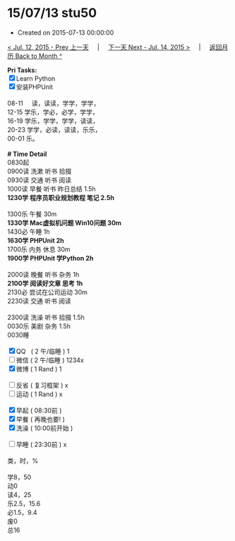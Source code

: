 # 15/07/13 stu50

- Created on 2015-07-13 00:00:00

[< Jul. 12, 2015 - Prev 上一天](/_archived/lifelogs/2015/07/d12.md) &nbsp; &nbsp; | &nbsp; &nbsp; [下一天 Next - Jul. 14, 2015 >](/_archived/lifelogs/2015/07/d14.md) &nbsp; &nbsp; |  &nbsp; &nbsp; [返回月历 Back to Month ^](/_archived/lifelogs/2015/07/index.md)
<br/><div><b>Pri Tasks:</b></div><div><input checked="true" type="checkbox"/>Learn Python</div><div><input checked="true" type="checkbox"/>安装PHPUnit</div><div><br/></div><div>08-11     读，读读，学学，学学，</div><div>12-15 学乐，学必，必学，学学，</div><div>16-19 学乐，学学，学学，读读，</div><div>20-23 学学，必读，读读，乐乐，</div><div>00-01 乐。</div><div><br/></div><div><b># Time Detail</b></div><div>0830起</div><div>0900读 洗漱 听书 拾掇</div><div>0930读 交通 听书 阅读</div><div>1000读 早餐 听书 昨日总结 1.5h</div><div><b>1230学 程序员职业规划教程 笔记 2.5h</b></div><div><br/></div><div>1300乐 午餐 30m</div><div><b>1330学 Mac虚拟机问题 Win10问题 30m</b></div><div>1430必 午睡 1h</div><div><b>1630学 PHPUnit 2h</b></div><div>1700乐 内务 休息 30m</div><div><b>1900学 PHPUnit 学Python 2h</b></div><div><br/></div><div>2000读 晚餐 听书 杂务 1h</div><div><b>2100学 阅读好文章 思考 1h</b></div><div>2130必 尝试在公司运动 30m</div><div>2230读 交通 听书 阅读</div><div><br/></div><div>2300读 洗澡 听书 拾掇 1.5h</div><div>0030乐 美剧 杂务 1.5h</div><div>0030睡</div><div><br/></div><div><input checked="true" type="checkbox"/>QQ   ( 2 午/临睡 ) 1</div><div><input type="checkbox"/>微信 ( 2 午/临睡 ) 1234x</div><div><input checked="true" type="checkbox"/>微博 ( 1 Rand ) 1</div><div><br/></div><div><input type="checkbox"/>反省 ( 复习框架 ) x</div><div><input type="checkbox"/>运动 ( 1 Rand ) x</div><div><br/></div><div><input checked="true" type="checkbox"/>早起 ( 08:30前 )</div><div><input checked="true" type="checkbox"/>早餐 ( 再晚也要! )</div><div><input checked="true" type="checkbox"/>洗澡 ( 10:00前开始 )</div><div><br/></div><div><input type="checkbox"/>早睡 ( 23:30前 ) x</div><div><br/></div><div>类，时，%</div><div><br/></div><div>学8，50</div><div>动0</div><div>读4，25</div><div>乐2.5，15.6</div><div>必1.5，9.4</div><div>废0</div><div>总16</div>
